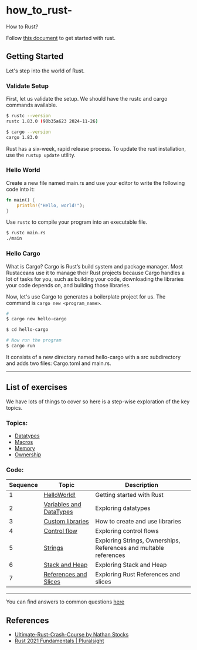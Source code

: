 # how_to_rust-
How to Rust?

Follow [this document](https://www.rust-lang.org/learn/get-started) to get started with rust. 


## Getting Started

Let's step into the world of Rust. 

### Validate Setup

First, let us validate the setup. We should have the rustc and cargo commands available.

```bash
$ rustc --version
rustc 1.83.0 (90b35a623 2024-11-26)

$ cargo --version
cargo 1.83.0
```

Rust has a six-week, rapid release process. To update the rust installation, use the `rustup update` utility.

### Hello World

Create a new file named main.rs and use your editor to write the following code into it:

```rust
fn main() {
	println!("Hello, world!");
}
```

Use `rustc` to compile your program into an executable file.

```bash
$ rustc main.rs
./main
```

### Hello Cargo

What is Cargo? Cargo is Rust’s build system and package manager. Most Rustaceans use it to manage their Rust projects because Cargo handles a lot of tasks for you, such as building your code, downloading the libraries your code depends on, and building those libraries.

Now, let's use Cargo to generates a boilerplate project for us. The command is `cargo new <program_name>`.

```bash
# 
$ cargo new hello-cargo

$ cd hello-cargo

# Now run the program
$ cargo run
```

It consists of a new directory named hello-cargo with a src subdirectory and adds two files: Cargo.toml and main.rs.

--------------------
## List of exercises

We have lots of things to cover so here is a step-wise exploration of the key topics.

### Topics:
- [Datatypes](./Datatypes.md)
- [Macros](./Macro.md)
- [Memory](./Memory.md)
- [Ownership](./Ownership.md)

### Code:

| Sequence | Topic  | Description |
| ---------| -----  | ----------- |
| 1 | [HelloWorld!](./code/helloworld/src/main.rs) | Getting started with Rust |
| 2 | [Variables and DataTypes](./code/variables/src/main.rs) | Exploring datatypes|
| 3 | [Custom libraries](./code/demo_package/src/main.rs) | How to create and use libraries|
| 4 | [Control flow](./code/control_flow/src/main.rs) | Exploring control flows|
| 5 | [Strings](./code/demo_strings/src/main.rs) | Exploring Strings, Ownerships, References and multable references |
| 6 | [Stack and Heap](./code/stack_and_heap/src/main.rs) | Exploring Stack and Heap |
| 7 | [References and Slices](./code/references_and_slices/src/main.rs) | Exploring Rust References and slices |
------------

You can find answers to common questions [here](./CommonQuestions.md)

## References

* [Ultimate-Rust-Crash-Course by Nathan Stocks](https://www.udemy.com/course/ultimate-rust-crash-course/)
* [Rust 2021 Fundamentals | Pluralsight](https://www.pluralsight.com/courses/rust-2021-fundamentals)